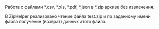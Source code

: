 Работа с файлами *.csv, *.xls, *.pdf, *.json в *.zip архиве без извлечения.

В ZipHelper реализовано чтение файла test.zip и по заданному имени файла получение (возврат) данных этого файла.
